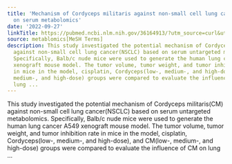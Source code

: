 ```yaml
---
title: 'Mechanism of Cordyceps militaris against non-small cell lung cancer: based
  on serum metabolomics'
date: '2022-09-27'
linkTitle: https://pubmed.ncbi.nlm.nih.gov/36164913/?utm_source=curl&utm_medium=rss&utm_campaign=pubmed-2&utm_content=1Zkrxt7ktlCbHBXEV3v65xxSnkSWNsJ1A6Fq3gBniKhGfIUslK&fc=20210907212339&ff=20220928215211&v=2.17.8
source: metablomics[MeSH Terms]
description: This study investigated the potential mechanism of Cordyceps militaris(CM)
  against non-small cell lung cancer(NSCLC) based on serum untargeted metabolomics.
  Specifically, Balb/c nude mice were used to generate the human lung cancer A549
  xenograft mouse model. The tumor volume, tumor weight, and tumor inhibition rate
  in mice in the model, cisplatin, Cordyceps(low-, medium-, and high-dose), and CM(low-,
  medium-, and high-dose) groups were compared to evaluate the influence of CM on
  lung ...
---
```

This study investigated the potential mechanism of Cordyceps militaris(CM) against non-small cell lung cancer(NSCLC) based on serum untargeted metabolomics. Specifically, Balb/c nude mice were used to generate the human lung cancer A549 xenograft mouse model. The tumor volume, tumor weight, and tumor inhibition rate in mice in the model, cisplatin, Cordyceps(low-, medium-, and high-dose), and CM(low-, medium-, and high-dose) groups were compared to evaluate the influence of CM on lung ...